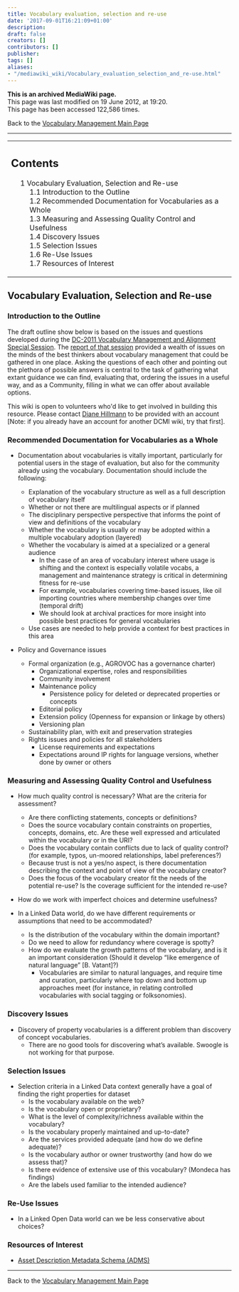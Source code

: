 ```yaml
---
title: Vocabulary evaluation, selection and re-use
date: '2017-09-01T16:21:09+01:00'
description: 
draft: false
creators: []
contributors: []
publisher: 
tags: []
aliases:
- "/mediawiki_wiki/Vocabulary_evaluation_selection_and_re-use.html"
---
```


 **This is an archived MediaWiki page.**  
This page was last modified on 19 June 2012, at 19:20.  
This page has been accessed 122,586 times.

Back to the [Vocabulary Management Main Page](/mediawiki_wiki/DCMI_Vocabulary_Management_Community.md)

* * *
<table id="toc" class="toc">
  <tr>
    <td>
      <div id="toctitle">
        <h2>Contents</h2>
      </div>
      <ul>
        <li class="toclevel-1 tocsection-1">
          <a href="#Vocabulary_Evaluation.2C_Selection_and_Re-use"><span class="tocnumber">1</span> <span class="toctext">Vocabulary Evaluation, Selection and Re-use</span></a>
          <ul>
            <li class="toclevel-2 tocsection-2"><a href="#Introduction_to_the_Outline"><span class="tocnumber">1.1</span> <span class="toctext">Introduction to the Outline</span></a></li>
            <li class="toclevel-2 tocsection-3"><a href="#Recommended_Documentation_for_Vocabularies_as_a_Whole"><span class="tocnumber">1.2</span> <span class="toctext">Recommended Documentation for Vocabularies as a Whole</span></a></li>
            <li class="toclevel-2 tocsection-4"><a href="#Measuring_and_Assessing_Quality_Control_and_Usefulness"><span class="tocnumber">1.3</span> <span class="toctext">Measuring and Assessing Quality Control and Usefulness</span></a></li>
            <li class="toclevel-2 tocsection-5"><a href="#Discovery_Issues"><span class="tocnumber">1.4</span> <span class="toctext">Discovery Issues</span></a></li>
            <li class="toclevel-2 tocsection-6"><a href="#Selection_Issues"><span class="tocnumber">1.5</span> <span class="toctext">Selection Issues</span></a></li>
            <li class="toclevel-2 tocsection-7"><a href="#Re-Use_Issues"><span class="tocnumber">1.6</span> <span class="toctext">Re-Use Issues</span></a></li>
            <li class="toclevel-2 tocsection-8"><a href="#Resources_of_Interest"><span class="tocnumber">1.7</span> <span class="toctext">Resources of Interest</span></a></li>
          </ul>
        </li>
      </ul>
    </td>
  </tr>
</table>

## Vocabulary Evaluation, Selection and Re-use

### Introduction to the Outline

The draft outline show below is based on the issues and questions developed during the [DC-2011 Vocabulary Management and Alignment Special Session](/mediawiki_wiki/Where_We_Started.md). The [report of that session](/mediawiki_wiki/DC-2011_Vocabulary_Special_Session/Meeting_Report.md) provided a wealth of issues on the minds of the best thinkers about vocabulary management that could be gathered in one place. Asking the questions of each other and pointing out the plethora of possible answers is central to the task of gathering what extant guidance we can find, evaluating that, ordering the issues in a useful way, and as a Community, filling in what we can offer about available options.

This wiki is open to volunteers who'd like to get involved in building this resource. Please contact [Diane Hillmann](mailto:metadata.maven@gmail.com) to be provided with an account [Note: if you already have an account for another DCMI wiki, try that first].

### Recommended Documentation for Vocabularies as a Whole

- Documentation about vocabularies is vitally important, particularly for potential users in the stage of evaluation, but also for the community already using the vocabulary. Documentation should include the following:
  - Explanation of the vocabulary structure as well as a full description of vocabulary itself
  - Whether or not there are multilingual aspects or if planned
  - The disciplinary perspective perspective that informs the point of view and definitions of the vocabulary
  - Whether the vocabulary is usually or may be adopted within a multiple vocabulary adoption (layered)
  - Whether the vocabulary is aimed at a specialized or a general audience
    - In the case of an area of vocabulary interest where usage is shifting and the context is especially volatile vocabs, a management and maintenance strategy is critical in determining fitness for re-use 
    - For example, vocabularies covering time-based issues, like oil importing countries where membership changes over time (temporal drift)
    - We should look at archival practices for more insight into possible best practices for general vocabularies
  - Use cases are needed to help provide a context for best practices in this area

- Policy and Governance issues
  - Formal organization (e.g., AGROVOC has a governance charter)
    - Organizational expertise, roles and responsibilities
    - Community involvement
    - Maintenance policy
      - Persistence policy for deleted or deprecated properties or concepts
    - Editorial policy
    - Extension policy (Openness for expansion or linkage by others)
    - Versioning plan
  - Sustainability plan, with exit and preservation strategies 
  - Rights issues and policies for all stakeholders
    - License requirements and expectations
    - Expectations around IP rights for language versions, whether done by owner or others

### Measuring and Assessing Quality Control and Usefulness

- How much quality control is necessary? What are the criteria for assessment?
  - Are there conflicting statements, concepts or definitions? 
  - Does the source vocabulary contain constraints on properties, concepts, domains, etc. Are these well expressed and articulated within the vocabulary or in the URI?
  - Does the vocabulary contain conflicts due to lack of quality control? (for example, typos, un-moored relationships, label preferences?)
  - Because trust is not a yes/no aspect, is there documentation describing the context and point of view of the vocabulary creator?
  - Does the focus of the vocabulary creator fit the needs of the potential re-use? Is the coverage sufficient for the intended re-use? 

- How do we work with imperfect choices and determine usefulness?
- In a Linked Data world, do we have different requirements or assumptions that need to be accommodated?
  - Is the distribution of the vocabulary within the domain important? 
  - Do we need to allow for redundancy where coverage is spotty?
  - How do we evaluate the growth patterns of the vocabulary, and is it an important consideration (Should it develop “like emergence of natural language” [B. Vatant]?)
    - Vocabularies are similar to natural languages, and require time and curation, particularly where top down and bottom up approaches meet (for instance, in relating controlled vocabularies with social tagging or folksonomies).

### Discovery Issues

- Discovery of property vocabularies is a different problem than discovery of concept vocabularies.
  - There are no good tools for discovering what’s available. Swoogle is not working for that purpose.

### Selection Issues

- Selection criteria in a Linked Data context generally have a goal of finding the right properties for dataset
  - Is the vocabulary available on the web?
  - Is the vocabulary open or proprietary?
  - What is the level of complexity/richness available within the vocabulary?
  - Is the vocabulary properly maintained and up-to-date? 
  - Are the services provided adequate (and how do we define adequate)?
  - Is the vocabulary author or owner trustworthy (and how do we assess that)?
  - Is there evidence of extensive use of this vocabulary? (Mondeca has findings)
  - Are the labels used familiar to the intended audience?

### Re-Use Issues

- In a Linked Open Data world can we be less conservative about choices?

### Resources of Interest

- [Asset Description Metadata Schema (ADMS)](http://joinup.ec.europa.eu/asset/adms/document/skos-used-publish-controlled-vocabularies-defined-adms-web)

* * *

Back to the [Vocabulary Management Main Page](/mediawiki_wiki/DCMI_Vocabulary_Management_Community.md)

